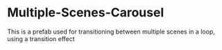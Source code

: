 # Multiple-Scenes-Carousel
This is a prefab used for transitioning between multiple scenes in a loop, using a transition effect 
